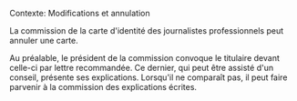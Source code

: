 Contexte: Modifications et annulation

La commission de la carte d'identité des journalistes professionnels peut annuler une carte.

Au préalable, le président de la commission convoque le titulaire devant celle-ci par lettre recommandée. Ce dernier, qui peut être assisté d'un conseil, présente ses explications. Lorsqu'il ne comparaît pas, il peut faire parvenir à la commission des explications écrites.